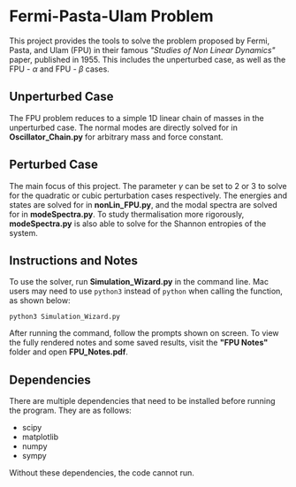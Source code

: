 # Fermi-Pasta-Ulam Problem

This project provides the tools to solve the problem proposed by Fermi, Pasta, and Ulam (FPU) in their famous *"Studies of Non Linear Dynamics"* paper, published in 1955. This includes the unperturbed case, as well as the 
FPU - $\alpha$ and FPU - $\beta$ cases.

## Unperturbed Case

The FPU problem reduces to a simple 1D linear chain of masses in the unperturbed case. The normal modes are directly solved for in **Oscillator_Chain.py** for arbitrary mass and force constant.

## Perturbed Case

The main focus of this project. The parameter $\gamma$ can be set to 2 or 3 to solve for the quadratic or cubic perturbation cases respectively. The energies and states are solved for in **nonLin_FPU.py**, and the modal spectra are solved for in **modeSpectra.py**. To study thermalisation more rigorously, **modeSpectra.py** is also able to solve for the Shannon entropies of the system. 

## Instructions and Notes

To use the solver, run **Simulation_Wizard.py** in the command line. Mac users may need to use `python3` instead of `python` when calling the function, as shown below:

```
python3 Simulation_Wizard.py
```

After running the command, follow the prompts shown on screen. To view the fully rendered notes and some saved results, visit the **"FPU Notes"** folder and open **FPU_Notes.pdf**.

## Dependencies

There are multiple dependencies that need to be installed before running the program. They are as follows:

- scipy  
- matplotlib  
- numpy  
- sympy

Without these dependencies, the code cannot run.
